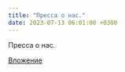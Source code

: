 ```yaml
---
title: "Пресса о нас."
date: 2023-07-13 06:01:00 +0300
---
```


Пресса о нас.

[Вложение](/assets/vk_photos/4/MsmpiSRRsR8.jpg)
